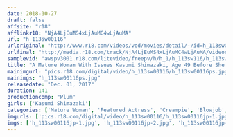 ```yaml
---
date: 2018-10-27
draft: false
affsite: "r18"
afflinkr18: "NjA4LjEuMS4xLjAuMC4wLjAuMA"
url: "h_113sw00116"
urloriginal: "http://www.r18.com/videos/vod/movies/detail/-/id=h_113sw00116"
urlfinal: "http://media.r18.com/track/NjA4LjEuMS4xLjAuMC4wLjAuMA/videos/vod/movies/detail/-/id=h_113sw00116"
samplevid: "awspv3001.r18.com/litevideo/freepv/h/h_1/h_113sw116/h_113sw116_dmb_w.mp4"
title: "A Mature Woman With Issues Kasumi Shimazaki, Age 49 Before She Hits Her Fifties, She Wants One More Shot Of Cock! Creampie Sex With A Forty-Something Pussy"
mainimgurl: "pics.r18.com/digital/video/h_113sw00116/h_113sw00116ps.jpg"
mainimgs: "h_113sw00116ps.jpg"
releasedate: "Dec. 01, 2017"
duration: 141
productioncomp: "Plum"
girls: ['Kasumi Shimazaki']
categories: ['Mature Woman', 'Featured Actress', 'Creampie', 'Blowjob', 'Urination', 'Sex Toys', 'Hi-Def']
imgurls: ['pics.r18.com/digital/video/h_113sw00116/h_113sw00116jp-1.jpg', 'pics.r18.com/digital/video/h_113sw00116/h_113sw00116jp-2.jpg', 'pics.r18.com/digital/video/h_113sw00116/h_113sw00116jp-3.jpg', 'pics.r18.com/digital/video/h_113sw00116/h_113sw00116jp-4.jpg', 'pics.r18.com/digital/video/h_113sw00116/h_113sw00116jp-5.jpg', 'pics.r18.com/digital/video/h_113sw00116/h_113sw00116jp-6.jpg', 'pics.r18.com/digital/video/h_113sw00116/h_113sw00116jp-7.jpg', 'pics.r18.com/digital/video/h_113sw00116/h_113sw00116jp-8.jpg', 'pics.r18.com/digital/video/h_113sw00116/h_113sw00116jp-9.jpg', 'pics.r18.com/digital/video/h_113sw00116/h_113sw00116jp-10.jpg', 'pics.r18.com/digital/video/h_113sw00116/h_113sw00116jp-11.jpg', 'pics.r18.com/digital/video/h_113sw00116/h_113sw00116jp-12.jpg', 'pics.r18.com/digital/video/h_113sw00116/h_113sw00116jp-13.jpg', 'pics.r18.com/digital/video/h_113sw00116/h_113sw00116jp-14.jpg', 'pics.r18.com/digital/video/h_113sw00116/h_113sw00116jp-15.jpg', 'pics.r18.com/digital/video/h_113sw00116/h_113sw00116jp-16.jpg', 'pics.r18.com/digital/video/h_113sw00116/h_113sw00116jp-17.jpg', 'pics.r18.com/digital/video/h_113sw00116/h_113sw00116jp-18.jpg', 'pics.r18.com/digital/video/h_113sw00116/h_113sw00116jp-19.jpg', 'pics.r18.com/digital/video/h_113sw00116/h_113sw00116jp-20.jpg']
imgs: ['h_113sw00116jp-1.jpg', 'h_113sw00116jp-2.jpg', 'h_113sw00116jp-3.jpg', 'h_113sw00116jp-4.jpg', 'h_113sw00116jp-5.jpg', 'h_113sw00116jp-6.jpg', 'h_113sw00116jp-7.jpg', 'h_113sw00116jp-8.jpg', 'h_113sw00116jp-9.jpg', 'h_113sw00116jp-10.jpg', 'h_113sw00116jp-11.jpg', 'h_113sw00116jp-12.jpg', 'h_113sw00116jp-13.jpg', 'h_113sw00116jp-14.jpg', 'h_113sw00116jp-15.jpg', 'h_113sw00116jp-16.jpg', 'h_113sw00116jp-17.jpg', 'h_113sw00116jp-18.jpg', 'h_113sw00116jp-19.jpg', 'h_113sw00116jp-20.jpg']
---
```

